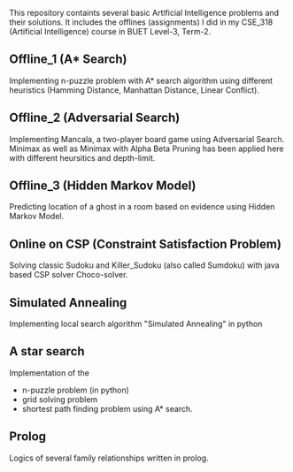 This repository containts several basic Artificial Intelligence problems and their solutions.
It includes the offlines (assignments) I did in my CSE_318 (Artificial Intelligence) course in BUET Level-3, Term-2.



## Offline_1 (A* Search)

Implementing n-puzzle problem with A* search algorithm using different heuristics (Hamming Distance, Manhattan Distance, Linear Conflict).


## Offline_2 (Adversarial Search)

Implementing Mancala, a two-player board game using Adversarial Search. Minimax as well as Minimax with Alpha Beta Pruning has been applied here with different heursitics and depth-limit.


## Offline_3 (Hidden Markov Model)

Predicting location of a ghost in a room based on evidence using Hidden Markov Model.


## Online on CSP (Constraint Satisfaction Problem)

Solving classic Sudoku and Killer_Sudoku (also called Sumdoku) with java based CSP solver Choco-solver.


## Simulated Annealing

Implementing local search algorithm "Simulated Annealing" in python

## A star search

Implementation of the 
- n-puzzle problem (in python) 
- grid solving problem 
- shortest path finding problem 
using A* search.

## Prolog

Logics of several family relationships written in prolog.